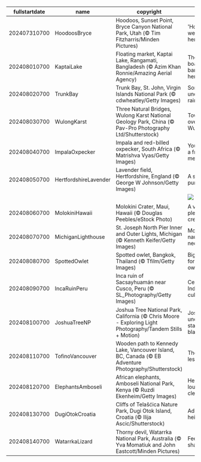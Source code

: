 |fullstartdate|name|copyright|title|image|
|--|--|--|--|--|
202407310700|HoodoosBryce|Hoodoos, Sunset Point, Bryce Canyon National Park, Utah (© Tim Fitzharris/Minden Pictures)|'Hoodoo' we have here?|![](/en-US/2024/08/202407310700HoodoosBryce.jpg)|
202408010700|KaptaiLake|Floating market, Kaptai Lake, Rangamati, Bangladesh (© Azim Khan Ronnie/Amazing Aerial Agency)|There's a boatload of bargains here|![](/en-US/2024/08/202408010700KaptaiLake.jpg)|
202408020700|TrunkBay|Trunk Bay, St. John, Virgin Islands National Park (© cdwheatley/Getty Images)|Somewhere under the rainbow|![](/en-US/2024/08/202408020700TrunkBay.jpg)|
202408030700|WulongKarst|Three Natural Bridges, Wulong Karst National Geology Park, China (© Pav-Pro Photography Ltd/Shutterstock)|Towering over Wulong|![](/en-US/2024/08/202408030700WulongKarst.jpg)|
202408040700|ImpalaOxpecker|Impala and red-billed oxpecker, South Africa (© Matrishva Vyas/Getty Images)|You've got a friend in me|![](/en-US/2024/08/202408040700ImpalaOxpecker.jpg)|
202408050700|HertfordshireLavender|Lavender field, Hertfordshire, England (© George W Johnson/Getty Images)|A sea of purple|![](/en-US/2024/08/202408050700HertfordshireLavender.jpg)|
||||![](/en-US/2024/08/.jpg)|
202408060700|MolokiniHawaii|Molokini Crater, Maui, Hawaii (© Douglas Peebles/eStock Photo)|A very pleasant crescent|![](/en-US/2024/08/202408060700MolokiniHawaii.jpg)|
202408070700|MichiganLighthouse|St. Joseph North Pier Inner and Outer Lights, Michigan (© Kenneth Keifer/Getty Images)|More than nautical necessity|![](/en-US/2024/08/202408070700MichiganLighthouse.jpg)|
202408080700|SpottedOwlet|Spotted owlet, Bangkok, Thailand (© Tfilm/Getty Images)|Big stare for a little owl|![](/en-US/2024/08/202408080700SpottedOwlet.jpg)|
202408090700|IncaRuinPeru|Inca ruin of Sacsayhuamán near Cusco, Peru (© SL_Photography/Getty Images)|Celebrating Indigenous culture|![](/en-US/2024/08/202408090700IncaRuinPeru.jpg)|
202408100700|JoshuaTreeNP|Joshua Tree National Park, California (© Chris Moore - Exploring Light Photography/Tandem Stills + Motion)|Joshua under a starry blanket|![](/en-US/2024/08/202408100700JoshuaTreeNP.jpg)|
202408110700|TofinoVancouver|Wooden path to Kennedy Lake, Vancouver Island, BC, Canada (© EB Adventure Photography/Shutterstock)|The path less taken|![](/en-US/2024/08/202408110700TofinoVancouver.jpg)|
202408120700|ElephantsAmboseli|African elephants, Amboseli National Park, Kenya (© Ruzdi Ekenheim/Getty Images)|Herd you loud and clear|![](/en-US/2024/08/202408120700ElephantsAmboseli.jpg)|
202408130700|DugiOtokCroatia|Cliffs of Telašćica Nature Park, Dugi Otok Island, Croatia (© Ilija Ascic/Shutterstock)|Adriatic heights|![](/en-US/2024/08/202408130700DugiOtokCroatia.jpg)|
202408140700|WatarrkaLizard|Thorny devil, Watarrka National Park, Australia (© Yva Momatiuk and John Eastcott/Minden Pictures)|Feeling sharp today|![](/en-US/2024/08/202408140700WatarrkaLizard.jpg)|
